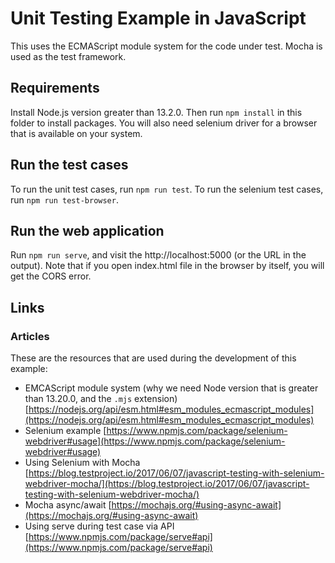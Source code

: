 # Unit Testing Example in JavaScript

This uses the ECMAScript module system for the code under test. Mocha is used
as the test framework.

## Requirements

Install Node.js version greater than 13.2.0. Then run `npm install` in this folder to install packages. You will also need selenium driver for a browser that is available on your system.

## Run the test cases

To run the unit test cases, run `npm run test`. To run the selenium test cases, run `npm run test-browser`.

## Run the web application

Run `npm run serve`, and visit the http://localhost:5000 (or the URL in the output). Note that
if you open index.html file in the browser by itself, you will get the CORS error.

## Links

### Articles

These are the resources that are used during the development of this example:

- EMCAScript module system (why we need Node version that is greater than 13.20.0, and the `.mjs` extension) [https://nodejs.org/api/esm.html#esm_modules_ecmascript_modules](https://nodejs.org/api/esm.html#esm_modules_ecmascript_modules)
- Selenium example [https://www.npmjs.com/package/selenium-webdriver#usage](https://www.npmjs.com/package/selenium-webdriver#usage)
- Using Selenium with Mocha [https://blog.testproject.io/2017/06/07/javascript-testing-with-selenium-webdriver-mocha/](https://blog.testproject.io/2017/06/07/javascript-testing-with-selenium-webdriver-mocha/)
- Mocha async/await [https://mochajs.org/#using-async-await](https://mochajs.org/#using-async-await)
- Using serve during test case via API [https://www.npmjs.com/package/serve#api](https://www.npmjs.com/package/serve#api)
